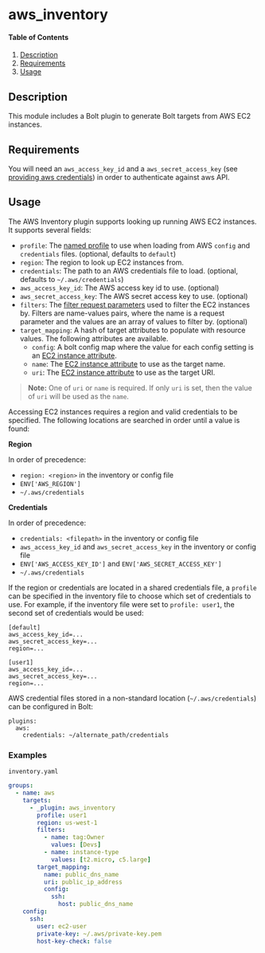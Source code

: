 # aws_inventory

#### Table of Contents

1. [Description](#description)
2. [Requirements](#requirements)
3. [Usage](#usage)

## Description

This module includes a Bolt plugin to generate Bolt targets from AWS EC2 instances.

## Requirements

You will need an `aws_access_key_id` and a `aws_secret_access_key` (see [providing aws credentials](https://docs.aws.amazon.com/amazonswf/latest/awsrbflowguide/set-up-creds.html)) in order to authenticate against aws API.

## Usage

The AWS Inventory plugin supports looking up running AWS EC2 instances. It supports several fields:

-   `profile`: The [named profile](https://docs.aws.amazon.com/cli/latest/userguide/cli-configure-profiles.html) to use when loading from AWS `config` and `credentials` files. (optional, defaults to `default`)
-   `region`: The region to look up EC2 instances from.
-   `credentials`: The path to an AWS credentials file to load. (optional, defaults to `~/.aws/credentials`)
-   `aws_access_key_id`: The AWS access key id to use. (optional)
-   `aws_secret_access_key`: The AWS secret access key to use. (optional)
-   `filters`: The [filter request parameters](https://docs.aws.amazon.com/AWSEC2/latest/APIReference/API_DescribeInstances.html) used to filter the EC2 instances by. Filters are name-values pairs, where the name is a request parameter and the values are an array of values to filter by. (optional)
-   `target_mapping`: A hash of target attributes to populate with resource values. The following attributes are available.
    - `config`: A bolt config map where the value for each config setting is an [EC2 instance attribute](https://docs.aws.amazon.com/sdkforruby/api/Aws/EC2/Instance.html).
    - `name`: The [EC2 instance attribute](https://docs.aws.amazon.com/sdkforruby/api/Aws/EC2/Instance.html) to use as the target name.
    - `uri`: The [EC2 instance attribute](https://docs.aws.amazon.com/sdkforruby/api/Aws/EC2/Instance.html) to use as the target URI.

> **Note:** One of `uri` or `name` is required. If only `uri` is set, then the value of `uri` will be used as the `name`.

Accessing EC2 instances requires a region and valid credentials to be specified. The following locations are searched in order until a value is found:

**Region**

In order of precedence:

-   `region: <region>` in the inventory or config file
-   `ENV['AWS_REGION']`
-   `~/.aws/credentials`

**Credentials**

In order of precedence:

-   `credentials: <filepath>` in the inventory or config file
-   `aws_access_key_id` and `aws_secret_access_key` in the inventory or config file
-   `ENV['AWS_ACCESS_KEY_ID']` and `ENV['AWS_SECRET_ACCESS_KEY']`
-   `~/.aws/credentials`

If the region or credentials are located in a shared credentials file, a `profile` can be specified in the inventory file to choose which set of credentials to use. For example, if the inventory file were set to `profile: user1`, the second set of credentials would be used:

```
[default]
aws_access_key_id=...
aws_secret_access_key=...
region=...

[user1]
aws_access_key_id=...
aws_secret_access_key=...
region=...
```

AWS credential files stored in a non-standard location (`~/.aws/credentials`) can be configured in Bolt:

```
plugins:
  aws:
    credentials: ~/alternate_path/credentials
```

### Examples

`inventory.yaml`
```yaml
groups:
  - name: aws
    targets:
      - _plugin: aws_inventory
        profile: user1
        region: us-west-1
        filters:
          - name: tag:Owner
            values: [Devs]
          - name: instance-type
            values: [t2.micro, c5.large]
        target_mapping:
          name: public_dns_name
          uri: public_ip_address
          config:
            ssh:
              host: public_dns_name
    config:
      ssh:
        user: ec2-user
        private-key: ~/.aws/private-key.pem
        host-key-check: false
```
